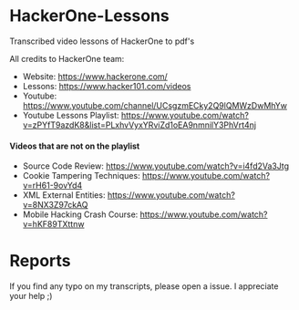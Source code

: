 # HackerOne-Lessons
Transcribed video lessons of HackerOne to pdf's

All credits to HackerOne team:

* Website: https://www.hackerone.com/
* Lessons: https://www.hacker101.com/videos
* Youtube: https://www.youtube.com/channel/UCsgzmECky2Q9lQMWzDwMhYw
* Youtube Lessons Playlist: https://www.youtube.com/watch?v=zPYfT9azdK8&list=PLxhvVyxYRviZd1oEA9nmnilY3PhVrt4nj

#### Videos that are not on the playlist

* Source Code Review: https://www.youtube.com/watch?v=i4fd2Va3Jtg
* Cookie Tampering Techniques: https://www.youtube.com/watch?v=rH61-9ovYd4
* XML External Entities: https://www.youtube.com/watch?v=8NX3Z97ckAQ
* Mobile Hacking Crash Course: https://www.youtube.com/watch?v=hKF89TXttnw

# Reports

If you find any typo on my transcripts, please open a issue. I appreciate your help ;)
